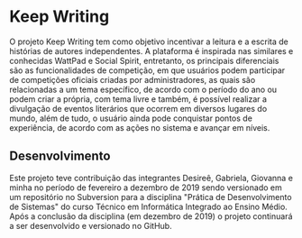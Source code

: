 # Keep Writing

O projeto Keep Writing tem como objetivo incentivar a leitura e a escrita de histórias de autores independentes. A plataforma é inspirada nas similares e conhecidas WattPad e Social Spirit, entretanto, os principais diferenciais são as funcionalidades de competição, em que usuários podem participar de competições oficiais criadas por administradores, as quais são relacionadas a um tema específico, de acordo com o período do ano ou podem criar a própria, com tema livre e também, é possível realizar a divulgação de eventos literários que ocorrem em diversos lugares do mundo, além de tudo, o usuário ainda pode conquistar pontos de experiência, de acordo com as ações no sistema e avançar em níveis.

## Desenvolvimento

Este projeto teve contribuição das integrantes Desireê, Gabriela, Giovanna e minha no período de fevereiro a dezembro de 2019 sendo versionado em um repositório no Subversion para a disciplina "Prática de Desenvolvimento de Sistemas" do curso Técnico em Informática Integrado ao Ensino Médio. Após a conclusão da disciplina (em dezembro de 2019) o projeto continuará a ser desenvolvido e versionado no GitHub.